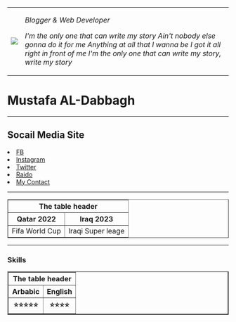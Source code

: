 
<html lang="en">
<head>
    <meta charset="UTF-8">
    <title>Mustafa AL-Dabbagh</title>
</head>
<body>
    <table>
        <tr>
            <td><img src="12.pg"></td>
            <td><I>
                <dl>
                    <P>Blogger & Web Developer</P>
                    <I> I'm the only one that can write my story 
                        Ain't nobody else gonna do it for me 
                        Anything at all that I wanna be
                        I got it all right in front of me
                        I'm the only one that can write my story, write my story</I>
                </dl>
            </I></td>
        </tr>
    </table>
<h1>Mustafa AL-Dabbagh</h1>
<HR>
<H2>Socail Media Site</H2>
<li><a href="http://www.fb.com">FB</a></li>
<li><a href="Instgram.com">Instagram</a></li>
<li><a href="Twittwe">Twitter</a> </li>
<li> <a href="Iraqi raido.html">Raido</a></li>
<LI><a href="Contact Me.html">My Contact</a></LI>
<hr>
<table border="1">
    <tr><th colspan="2">The table header</th></tr>
    <th>Qatar 2022</th>
    <th>Iraq 2023</th>
    <tbody>    <tr>
        <td>Fifa World Cup</td>
        <td>Iraqi Super leage</td></tr></tbody>
</table>
<hr>
<h3>Skills</h3>
<table border="2">
    <tr><th colspan="2">The table header</th></tr>
    <th>Arbabic</th>
    <th>English</th>
    <tbody><th>⭐⭐⭐⭐⭐</th>
    <th>⭐⭐⭐⭐</th></tbody>
</table>
</body>
</html>
